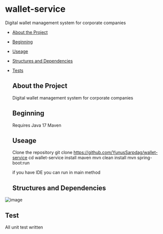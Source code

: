 # wallet-service
Digital wallet management system for corporate companies


- [About the Project](#about-project)
- [Beginning](#beginning)
- [Useage](#use)
- [Structures and Dependencies](#structures-dependencies)
- [Tests](#tests)

  ## About the Project
  Digital wallet management system for corporate companies

  ## Beginning
  Requires Java 17
  Maven

  ## Useage
  Clone the repository
  git clone https://github.com/YunusSarpdag/wallet-service
  cd wallet-service
  install maven
  mvn clean install
  mvn spring-boot:run

  if you have IDE you can run in main method

  ## Structures and Dependencies
 ![image](https://github.com/user-attachments/assets/a3dbfb2d-0e6b-463e-8c38-3cae5b6a3a14)


## Test
All unit test written

